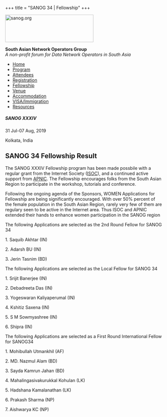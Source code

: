 +++
title = "SANOG 34 | Fellowship"
+++

[<img src="../images/logo.jpg" width="283" height="88" alt="sanog.org" />](../index.html)

**South Asian Network Operators Group**  
*A non-profit forum for Data Network Operators in South Asia*

-   [Home](index.html)
-   [Program](program.html)
-   [Attendees](attendee.html)
-   [Registration](reg.html)
-   [Fellowship](fellowship.html)
-   [Venue](venue.html)
-   [Accommodation](accomo.html)
-   [VISA/Immigration](visa.html)
-   [Resources](downloads.html)

##### SANOG XXXIV

31 Jul-07 Aug, 2019

Kolkata, India

  
  
  
  
  
  
  
  
  
  
  
  
  
  
  
  
  
  
  
  
  
  
  
  
  
  
  
  
  
  
  
  
  
  
  

SANOG 34 Fellowship Result
--------------------------

The SANOG XXXIV Fellowship program has been made possbile with a regular
grant from the Internet Society
([ISOC](http://www.internetsociety.org/)), and a continued active
support from [APNIC](https://www.apnic.net/). The Fellowship encourages
folks from the South Asian Region to participate in the workshop,
tutorials and conference.

  

Following the ongoing agenda of the Sponsors, WOMEN Applications for
Fellowship are being significantly encouraged. With over 50% percent of
the female population in the South Asian Region, rarely very few of them
are regulary seen to be active in the Internet area. Thus ISOC and APNIC
extended their hands to enhance women participation in the SANOG region

  

The following Applications are selected as the 2nd Round Fellow for
SANOG 34

  

1\. Saquib Akhtar (IN)

2\. Adarsh BU (IN)

3\. Jerin Tasnim (BD)

  
  

The following Applications are selected as the Local Fellow for SANOG 34

  

1\. Srijit Banerjee (IN)

2\. Debadreeta Das (IN)

3\. Yogeswaran Kaliyaperumal (IN)

4\. Kshitiz Saxena (IN)

5\. S M Sowmyashree (IN)

6\. Shipra (IN)

  
  

The following Applications are selected as a First Round International
Fellow for SANOG34

  

1\. Mohibullah Utmankhil (AF)

2\. MD. Nazmul Alam (BD)

3\. Sayda Kamrun Jahan (BD)

4\. Mahalingasivakurukkal Kohulan (LK)

5\. Hadshana Kamalanathan (LK)

6\. Prakash Sharma (NP)

7\. Aishwarya KC (NP)

 
